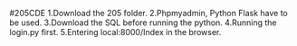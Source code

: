 #205CDE
1.Download the 205 folder. 
2.Phpmyadmin, Python Flask have to be used.
3.Download the SQL before running the python.
4.Running the login.py first.
5.Entering local:8000/Index in the browser.
